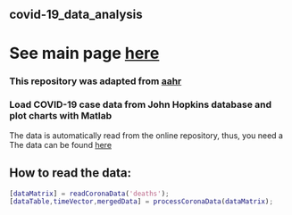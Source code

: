 ## covid-19_data_analysis
# See main page [here](https://yuval-harpaz.github.io/covid-19_data_analysis/)

### This repository was adapted from [aahr](https://github.com/aahr/covid-19_data_analysis)<br>
### Load COVID-19 case data from John Hopkins database and plot charts with Matlab
The data is automatically read from the online repository, thus, you need a The data can be found [here](https://github.com/CSSEGISandData/COVID-19)
## How to read the data:
```matlab
[dataMatrix] = readCoronaData('deaths');
[dataTable,timeVector,mergedData] = processCoronaData(dataMatrix);
```

